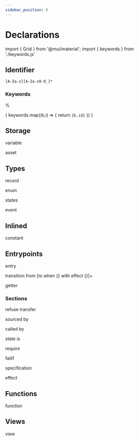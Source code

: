 ```yaml
---
sidebar_position: 0
---
```


# Declarations

import { Grid } from '@mui/material';
import { keywords } from './keywords.js'

## Identifier

`[A-Za-z][A-Za-z0-9_]*`

### Keywords
 %

<Grid container spacing={2}>
{ keywords.map((k,i) => {
    return <Grid item key={'kw'+i}><code>{k.id}</code></Grid>
}) }
</Grid>

## Storage

variable

asset

## Types

record

enum

states

event

## Inlined

constant

## Entrypoints

entry

transition from [to when {} with effect {}]+

getter

### Sections

refuse transfer

sourced by

called by

state is

require

failif

specification

effect

## Functions

function

## Views

view



